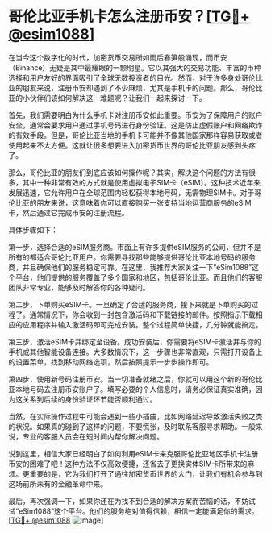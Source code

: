 # 哥伦比亚手机卡怎么注册币安？[[TG💪+ @esim1088](https://t.me/s/esim1088)]

在当今这个数字化的时代，加密货币交易所如雨后春笋般涌现，而币安（Binance）无疑是其中最耀眼的一颗明星。它以其强大的交易功能、丰富的币种选择和用户友好的界面吸引了全球无数投资者的目光。然而，对于许多身处哥伦比亚的朋友来说，注册币安却遇到了不少麻烦，尤其是手机卡的问题。那么，哥伦比亚的小伙伴们该如何解决这一难题呢？让我们一起来探讨一下。

首先，我们需要明白为什么手机卡对注册币安如此重要。币安为了保障用户的账户安全，通常会要求用户通过手机号码进行身份验证。这是防止虚假账户和网络欺诈的有效手段。但是，哥伦比亚当地的手机卡可能并不像其他国家那样容易获取或者使用起来不太方便。这就让很多想要进入加密货币世界的哥伦比亚朋友感到头疼了。

那么，哥伦比亚的朋友们到底应该如何操作呢？其实，解决这个问题的方法有很多，其中一种非常有效的方式就是使用虚拟电子SIM卡（eSIM）。这种技术近年来发展迅速，它允许用户在全球范围内轻松获得本地号码，无需物理SIM卡。对于哥伦比亚的朋友来说，这意味着你可以直接购买一张支持当地运营商服务的eSIM卡，然后通过它完成币安的注册流程。

具体步骤如下：

第一步，选择合适的eSIM服务商。市面上有许多提供eSIM服务的公司，但并不是所有的都适合哥伦比亚用户。你需要寻找那些能够提供哥伦比亚本地号码的服务商，并且确保他们的服务稳定可靠。在这里，我推荐大家关注一下“eSim1088”这个平台，他们提供的服务覆盖了多个国家和地区，包括哥伦比亚。而且他们的客服团队非常专业，能够及时解答你的各种疑问。

第二步，下单购买eSIM卡。一旦确定了合适的服务商，接下来就是下单购买的过程了。通常情况下，你会收到一封包含激活码和下载链接的邮件。按照指示下载相应的应用程序并输入激活码即可完成安装。整个过程简单快捷，几分钟就能搞定。

第三步，激活eSIM卡并绑定至设备。成功安装后，你需要将eSIM卡激活并与你的手机或其他智能设备连接。大多数情况下，这一步骤也非常直观，只需打开设备上的设置菜单，找到移动网络选项，然后按照提示一步步操作即可。

第四步，使用新号码注册币安。当一切准备就绪之后，你就可以用这个新的哥伦比亚本地号码去注册币安账户了。填写必要的个人信息时，请务必保证真实准确，因为这关系到后续的身份验证环节能否顺利通过。

当然，在实际操作过程中可能会遇到一些小插曲，比如网络延迟导致激活失败之类的状况。如果真的碰到了这样的问题，不要慌张，及时联系客服寻求帮助。一般来说，专业的客服人员会在短时间内帮你解决问题。

说到这里，相信大家已经明白了如何利用eSIM卡来克服哥伦比亚地区手机卡注册币安的困难了吧！这种方法不仅高效便捷，还省去了更换实体SIM卡所带来的麻烦。更重要的是，它为我们打开了通往加密货币世界的大门，让我们有机会参与到这场前所未有的金融革命中来。

最后，再次强调一下，如果你还在为找不到合适的解决方案而苦恼的话，不妨试试“eSim1088”这个平台。他们的服务绝对值得信赖，相信一定能满足你的需求。[[TG💪+ @esim1088](https://t.me/s/esim1088) ![Image](https://i.postimg.cc/4NQfJmqS/Snipaste-2025-05-13-00-14-12.png)]